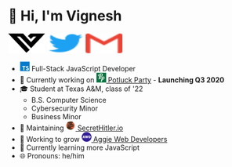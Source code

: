 <div>
<h1> 👋 Hi, I'm Vignesh </h1>

<a href="https://vigneshjoglekar.com"><img src="https://github.com/Vigasaurus/Vigasaurus/raw/master/images/Logo.svg" width="75" height="40"></a>
<a href="https://twitter.com/Vigasaurus"><img src="https://github.com/Vigasaurus/Vigasaurus/raw/master/images/Twitter.svg" width="75" height="40"></a>
<a href="mailto:hey@vigneshjoglekar.com"><img src="https://github.com/Vigasaurus/Vigasaurus/raw/master/images/Gmail.svg" width="75" height="40"></a>

<!-- <a href="">
	<img src="https://github.com/Vigasaurus/Vigasaurus/raw/master/images/LinkedIn.svg" width="25" height="25">
</a> -->

- <img src="https://github.com/Vigasaurus/Vigasaurus/raw/master/images/Typescript.svg" height="20" width="20"> Full-Stack JavaScript Developer
- 💼 Currently working on <a href="https://potluckparty.com/"><img src="https://github.com/Vigasaurus/Vigasaurus/raw/master/images/PLP-logo.png" height="20" width="20"> Potluck Party</a> - **Launching Q3 2020**
- 🎓 Student at Texas A&M, class of '22
	- B.S. Computer Science
	- Cybersecurity Minor
	- Business Minor
- 🌟 Maintaining <a href="https://github.com/cozuya/secret-hitler/"><img src="https://github.com/Vigasaurus/Vigasaurus/raw/master/images/SH-logo.png" height="20" width="20"> SecretHitler.io</a>
- 💯 Working to grow <a href="https://www.aggiedevelopers.com/"><img src="https://github.com/Vigasaurus/Vigasaurus/raw/master/images/AWD-logo.png" height="20" width="20"> Aggie Web Developers</a>
- 🌱 Currently learning more JavaScript
- 🌐 Pronouns: he/him
